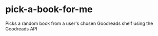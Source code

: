 # pick-a-book-for-me
 Picks a random book from a user's chosen Goodreads shelf using the Goodreads API
